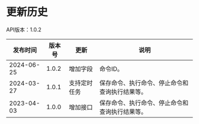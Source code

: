 # 更新历史 #
API版本：1.0.2

| 发布时间       | 版本号   | 更新     | 说明                      |
|------------|-------|--------|-------------------------|
| 2024-06-25 | 1.0.2 | 增加字段   | 命令ID。                   |
| 2024-03-27 | 1.0.1 | 支持定时任务 | 保存命令、执行命令、停止命令和查询执行结果等。 |
| 2023-04-03 | 1.0.0 | 增加接口   | 保存命令、执行命令、停止命令和查询执行结果等。 |
